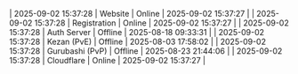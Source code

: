 | 2025-09-02 15:37:28 | Website | Online | 2025-09-02 15:37:27 |
| 2025-09-02 15:37:28 | Registration | Online | 2025-09-02 15:37:27 |
| 2025-09-02 15:37:28 | Auth Server | Offline | 2025-08-18 09:33:31 |
| 2025-09-02 15:37:28 | Kezan (PvE) | Offline | 2025-08-03 17:58:02 |
| 2025-09-02 15:37:28 | Gurubashi (PvP) | Offline | 2025-08-23 21:44:06 |
| 2025-09-02 15:37:28 | Cloudflare | Online | 2025-09-02 15:37:27 |

